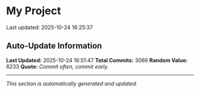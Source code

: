 # My Project


Last updated: 2025-10-24 16:25:37

































































































































































































































































































































































































































































































































































































































































































































































































































































































































































































































































































































































































































































































































































































































































































































































































































































































































































































































































































































































































































































































































































































































































































































































































































































































































































































































































































































































































































































































































































































































































































































































































































































































































































































































































































































































































## Auto-Update Information

**Last Updated:** 2025-10-24 16:51:47
**Total Commits:** 3066
**Random Value:** 6233
**Quote:** _Commit often, commit early._

---
_This section is automatically generated and updated._